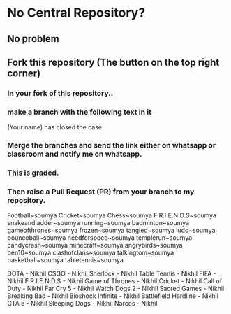 # No Central Repository?
## No problem
## Fork this repository (The button on the top right corner)
### In your fork of this repository..
### make a branch with the following text in it
(Your name) has closed the case
### Merge the branches and send the link either on whatsapp or classroom and notify me on whatsapp.
### This is graded. 
### Then raise a Pull Request (PR) from your branch to my repository. 
Football~soumya
Cricket~soumya
Chess~soumya
F.R.I.E.N.D.S~soumya
snakeandladder~soumya
running~soumya
badminton~soumya
gameofthrones~soumya
frozen~soumya
tangled~soumya
ludo~soumya
bounceball~soumya
needforspeed~soumya
templerun~soumya
candycrash~soumya
minecraft~soumya
angrybirds~soumya
ben10~soumya
clashofclans~soumya
talkingtom~soumya
basketball~soumya
tabletennis~soumya

DOTA - Nikhil
CSGO - Nikhil
Sherlock - Nikhil
Table Tennis - Nikhil
FIFA - Nikhil
F.R.I.E.N.D.S - Nikhil
Game of Thrones - Nikhil
Cricket - Nikhil
Call of Duty - Nikhil
Far Cry 5 - Nikhil
Watch Dogs 2 - Nikhil
Sacred Games - Nikhil
Breaking Bad - Nikhil
Bioshock Infinite - Nikhil
Battlefield Hardline - Nikhil
GTA 5 - Nikhil
Sleeping Dogs - Nikhil
Narcos - Nikhil
